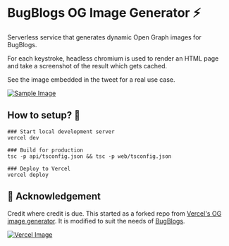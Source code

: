 # BugBlogs OG Image Generator ⚡

Serverless service that generates dynamic Open Graph images for BugBlogs.

For each keystroke, headless chromium is used to render an HTML page and take a screenshot of the result which gets cached.

See the image embedded in the tweet for a real use case.

[![Sample Image](https://og.bugblogs.tech/Hey!%20I'm%20using%20BugBlogs%20%26%20I'm%20loving%20it!.png?theme=dark&md=1&fontSize=75px&images=https%3A%2F%2Fucarecdn.com%2Fcdc7a226-83a7-434d-95b6-66c93d276c24%2F)](https://bugblogs.tech)

## How to setup? 🚀

```
### Start local development server
vercel dev

### Build for production
tsc -p api/tsconfig.json && tsc -p web/tsconfig.json

### Deploy to Vercel
vercel deploy

```

## 🙌 Acknowledgement

Credit where credit is due. This started as a forked repo from [Vercel's OG image generator](https://github.com/vercel/og-image). It is modified to suit the needs of [BugBlogs](https://bugblogs.tech).

[![Vercel Image](https://ucarecdn.com/df49f525-7c66-4000-b9fa-f79d936aa697)](https://vercel.com?utm_source=not-so-great-team&utm_campaign=oss)
